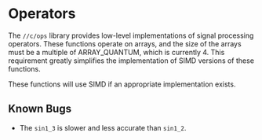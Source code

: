 # Operators

The `//c/ops` library provides low-level implementations of signal processing operators. These functions operate on arrays, and the size of the arrays must be a multiple of ARRAY_QUANTUM, which is currently 4. This requirement greatly simplifies the implementation of SIMD versions of these functions.

These functions will use SIMD if an appropriate implementation exists.

## Known Bugs

- The `sin1_3` is slower and less accurate than `sin1_2`.
